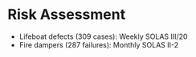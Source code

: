 # Risk Assessment
- Lifeboat defects (309 cases): Weekly SOLAS III/20
- Fire dampers (287 failures): Monthly SOLAS II-2
